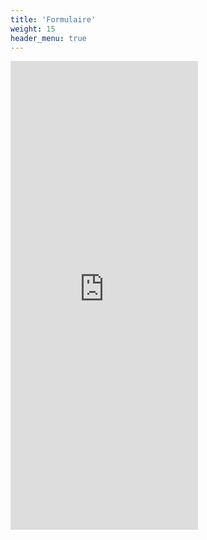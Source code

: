 ```yaml
---
title: 'Formulaire'
weight: 15
header_menu: true
---
```


<iframe src="https://docs.google.com/forms/d/e/1FAIpQLSfr7HJROKUpaaTCNRigim3cYh-FP2dfzRwu_gCR5oy-gHG6Fw/viewform?embedded=true" width="auto" height="750" frameborder="0" marginheight="0" marginwidth="0">Chargement…</iframe>